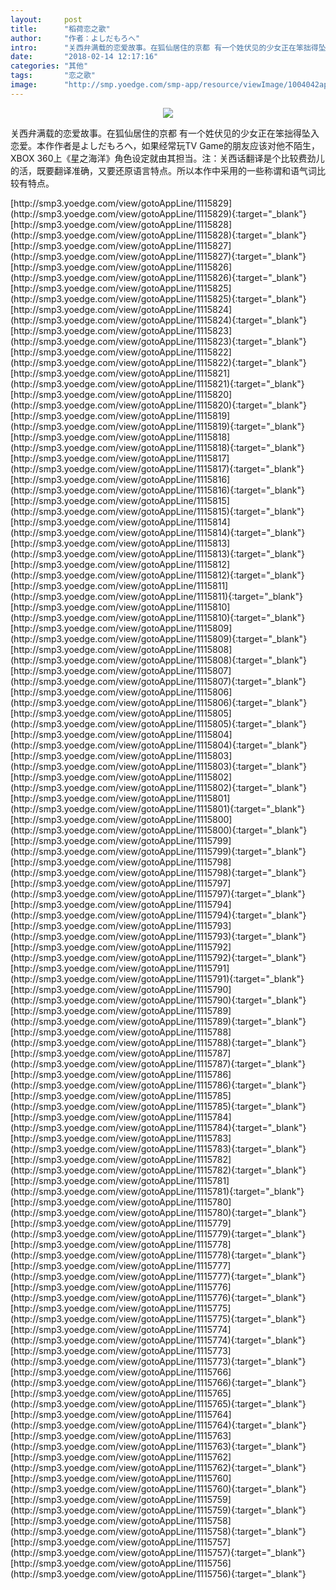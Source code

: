 ```yaml
---
layout:     post
title:      "稻荷恋之歌"
author:     "作者：よしだもろへ"
intro:      "关西弁满载的恋爱故事。在狐仙居住的京都 有一个姓伏见的少女正在笨拙得坠入恋爱。本作作者是よしだもろへ，如果经常玩TV Game的朋友应该对他不陌生，XBOX 360上《星之海洋》角色设定就由其担当。注：关西话翻译是个比较费劲儿的活，既要翻译准确，又要还原语言特点。所以本作中采用的一些称谓和语气词比较有特点。"
date:       "2018-02-14 12:17:16"
categories: "其他"
tags:       "恋之歌"
image:      "http://smp.yoedge.com/smp-app/resource/viewImage/1004042appline.png"
---
```

<div style="text-align: center">
<p><img src="http://smp.yoedge.com/smp-app/resource/viewImage/1004042appline.png"/></p>
</div>
<p class="post-meta">
<span>关西弁满载的恋爱故事。在狐仙居住的京都 有一个姓伏见的少女正在笨拙得坠入恋爱。本作作者是よしだもろへ，如果经常玩TV Game的朋友应该对他不陌生，XBOX 360上《星之海洋》角色设定就由其担当。注：关西话翻译是个比较费劲儿的活，既要翻译准确，又要还原语言特点。所以本作中采用的一些称谓和语气词比较有特点。</span>
</p>
[http://smp3.yoedge.com/view/gotoAppLine/1115829](http://smp3.yoedge.com/view/gotoAppLine/1115829){:target="_blank"}
[http://smp3.yoedge.com/view/gotoAppLine/1115828](http://smp3.yoedge.com/view/gotoAppLine/1115828){:target="_blank"}
[http://smp3.yoedge.com/view/gotoAppLine/1115827](http://smp3.yoedge.com/view/gotoAppLine/1115827){:target="_blank"}
[http://smp3.yoedge.com/view/gotoAppLine/1115826](http://smp3.yoedge.com/view/gotoAppLine/1115826){:target="_blank"}
[http://smp3.yoedge.com/view/gotoAppLine/1115825](http://smp3.yoedge.com/view/gotoAppLine/1115825){:target="_blank"}
[http://smp3.yoedge.com/view/gotoAppLine/1115824](http://smp3.yoedge.com/view/gotoAppLine/1115824){:target="_blank"}
[http://smp3.yoedge.com/view/gotoAppLine/1115823](http://smp3.yoedge.com/view/gotoAppLine/1115823){:target="_blank"}
[http://smp3.yoedge.com/view/gotoAppLine/1115822](http://smp3.yoedge.com/view/gotoAppLine/1115822){:target="_blank"}
[http://smp3.yoedge.com/view/gotoAppLine/1115821](http://smp3.yoedge.com/view/gotoAppLine/1115821){:target="_blank"}
[http://smp3.yoedge.com/view/gotoAppLine/1115820](http://smp3.yoedge.com/view/gotoAppLine/1115820){:target="_blank"}
[http://smp3.yoedge.com/view/gotoAppLine/1115819](http://smp3.yoedge.com/view/gotoAppLine/1115819){:target="_blank"}
[http://smp3.yoedge.com/view/gotoAppLine/1115818](http://smp3.yoedge.com/view/gotoAppLine/1115818){:target="_blank"}
[http://smp3.yoedge.com/view/gotoAppLine/1115817](http://smp3.yoedge.com/view/gotoAppLine/1115817){:target="_blank"}
[http://smp3.yoedge.com/view/gotoAppLine/1115816](http://smp3.yoedge.com/view/gotoAppLine/1115816){:target="_blank"}
[http://smp3.yoedge.com/view/gotoAppLine/1115815](http://smp3.yoedge.com/view/gotoAppLine/1115815){:target="_blank"}
[http://smp3.yoedge.com/view/gotoAppLine/1115814](http://smp3.yoedge.com/view/gotoAppLine/1115814){:target="_blank"}
[http://smp3.yoedge.com/view/gotoAppLine/1115813](http://smp3.yoedge.com/view/gotoAppLine/1115813){:target="_blank"}
[http://smp3.yoedge.com/view/gotoAppLine/1115812](http://smp3.yoedge.com/view/gotoAppLine/1115812){:target="_blank"}
[http://smp3.yoedge.com/view/gotoAppLine/1115811](http://smp3.yoedge.com/view/gotoAppLine/1115811){:target="_blank"}
[http://smp3.yoedge.com/view/gotoAppLine/1115810](http://smp3.yoedge.com/view/gotoAppLine/1115810){:target="_blank"}
[http://smp3.yoedge.com/view/gotoAppLine/1115809](http://smp3.yoedge.com/view/gotoAppLine/1115809){:target="_blank"}
[http://smp3.yoedge.com/view/gotoAppLine/1115808](http://smp3.yoedge.com/view/gotoAppLine/1115808){:target="_blank"}
[http://smp3.yoedge.com/view/gotoAppLine/1115807](http://smp3.yoedge.com/view/gotoAppLine/1115807){:target="_blank"}
[http://smp3.yoedge.com/view/gotoAppLine/1115806](http://smp3.yoedge.com/view/gotoAppLine/1115806){:target="_blank"}
[http://smp3.yoedge.com/view/gotoAppLine/1115805](http://smp3.yoedge.com/view/gotoAppLine/1115805){:target="_blank"}
[http://smp3.yoedge.com/view/gotoAppLine/1115804](http://smp3.yoedge.com/view/gotoAppLine/1115804){:target="_blank"}
[http://smp3.yoedge.com/view/gotoAppLine/1115803](http://smp3.yoedge.com/view/gotoAppLine/1115803){:target="_blank"}
[http://smp3.yoedge.com/view/gotoAppLine/1115802](http://smp3.yoedge.com/view/gotoAppLine/1115802){:target="_blank"}
[http://smp3.yoedge.com/view/gotoAppLine/1115801](http://smp3.yoedge.com/view/gotoAppLine/1115801){:target="_blank"}
[http://smp3.yoedge.com/view/gotoAppLine/1115800](http://smp3.yoedge.com/view/gotoAppLine/1115800){:target="_blank"}
[http://smp3.yoedge.com/view/gotoAppLine/1115799](http://smp3.yoedge.com/view/gotoAppLine/1115799){:target="_blank"}
[http://smp3.yoedge.com/view/gotoAppLine/1115798](http://smp3.yoedge.com/view/gotoAppLine/1115798){:target="_blank"}
[http://smp3.yoedge.com/view/gotoAppLine/1115797](http://smp3.yoedge.com/view/gotoAppLine/1115797){:target="_blank"}
[http://smp3.yoedge.com/view/gotoAppLine/1115794](http://smp3.yoedge.com/view/gotoAppLine/1115794){:target="_blank"}
[http://smp3.yoedge.com/view/gotoAppLine/1115793](http://smp3.yoedge.com/view/gotoAppLine/1115793){:target="_blank"}
[http://smp3.yoedge.com/view/gotoAppLine/1115792](http://smp3.yoedge.com/view/gotoAppLine/1115792){:target="_blank"}
[http://smp3.yoedge.com/view/gotoAppLine/1115791](http://smp3.yoedge.com/view/gotoAppLine/1115791){:target="_blank"}
[http://smp3.yoedge.com/view/gotoAppLine/1115790](http://smp3.yoedge.com/view/gotoAppLine/1115790){:target="_blank"}
[http://smp3.yoedge.com/view/gotoAppLine/1115789](http://smp3.yoedge.com/view/gotoAppLine/1115789){:target="_blank"}
[http://smp3.yoedge.com/view/gotoAppLine/1115788](http://smp3.yoedge.com/view/gotoAppLine/1115788){:target="_blank"}
[http://smp3.yoedge.com/view/gotoAppLine/1115787](http://smp3.yoedge.com/view/gotoAppLine/1115787){:target="_blank"}
[http://smp3.yoedge.com/view/gotoAppLine/1115786](http://smp3.yoedge.com/view/gotoAppLine/1115786){:target="_blank"}
[http://smp3.yoedge.com/view/gotoAppLine/1115785](http://smp3.yoedge.com/view/gotoAppLine/1115785){:target="_blank"}
[http://smp3.yoedge.com/view/gotoAppLine/1115784](http://smp3.yoedge.com/view/gotoAppLine/1115784){:target="_blank"}
[http://smp3.yoedge.com/view/gotoAppLine/1115783](http://smp3.yoedge.com/view/gotoAppLine/1115783){:target="_blank"}
[http://smp3.yoedge.com/view/gotoAppLine/1115782](http://smp3.yoedge.com/view/gotoAppLine/1115782){:target="_blank"}
[http://smp3.yoedge.com/view/gotoAppLine/1115781](http://smp3.yoedge.com/view/gotoAppLine/1115781){:target="_blank"}
[http://smp3.yoedge.com/view/gotoAppLine/1115780](http://smp3.yoedge.com/view/gotoAppLine/1115780){:target="_blank"}
[http://smp3.yoedge.com/view/gotoAppLine/1115779](http://smp3.yoedge.com/view/gotoAppLine/1115779){:target="_blank"}
[http://smp3.yoedge.com/view/gotoAppLine/1115778](http://smp3.yoedge.com/view/gotoAppLine/1115778){:target="_blank"}
[http://smp3.yoedge.com/view/gotoAppLine/1115777](http://smp3.yoedge.com/view/gotoAppLine/1115777){:target="_blank"}
[http://smp3.yoedge.com/view/gotoAppLine/1115776](http://smp3.yoedge.com/view/gotoAppLine/1115776){:target="_blank"}
[http://smp3.yoedge.com/view/gotoAppLine/1115775](http://smp3.yoedge.com/view/gotoAppLine/1115775){:target="_blank"}
[http://smp3.yoedge.com/view/gotoAppLine/1115774](http://smp3.yoedge.com/view/gotoAppLine/1115774){:target="_blank"}
[http://smp3.yoedge.com/view/gotoAppLine/1115773](http://smp3.yoedge.com/view/gotoAppLine/1115773){:target="_blank"}
[http://smp3.yoedge.com/view/gotoAppLine/1115766](http://smp3.yoedge.com/view/gotoAppLine/1115766){:target="_blank"}
[http://smp3.yoedge.com/view/gotoAppLine/1115765](http://smp3.yoedge.com/view/gotoAppLine/1115765){:target="_blank"}
[http://smp3.yoedge.com/view/gotoAppLine/1115764](http://smp3.yoedge.com/view/gotoAppLine/1115764){:target="_blank"}
[http://smp3.yoedge.com/view/gotoAppLine/1115763](http://smp3.yoedge.com/view/gotoAppLine/1115763){:target="_blank"}
[http://smp3.yoedge.com/view/gotoAppLine/1115762](http://smp3.yoedge.com/view/gotoAppLine/1115762){:target="_blank"}
[http://smp3.yoedge.com/view/gotoAppLine/1115760](http://smp3.yoedge.com/view/gotoAppLine/1115760){:target="_blank"}
[http://smp3.yoedge.com/view/gotoAppLine/1115759](http://smp3.yoedge.com/view/gotoAppLine/1115759){:target="_blank"}
[http://smp3.yoedge.com/view/gotoAppLine/1115758](http://smp3.yoedge.com/view/gotoAppLine/1115758){:target="_blank"}
[http://smp3.yoedge.com/view/gotoAppLine/1115757](http://smp3.yoedge.com/view/gotoAppLine/1115757){:target="_blank"}
[http://smp3.yoedge.com/view/gotoAppLine/1115756](http://smp3.yoedge.com/view/gotoAppLine/1115756){:target="_blank"}


